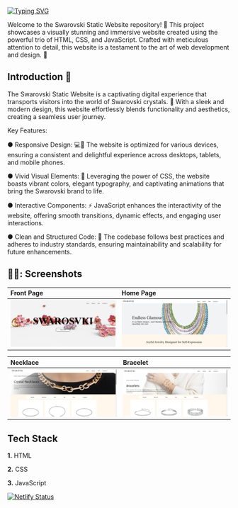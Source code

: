 
[![Typing SVG](https://readme-typing-svg.demolab.com?font=Poppins&size=30&pause=1000&color=D487F7&background=DCFFFC00&random=false&width=435&lines=Basic+Swarosvki+Website+%F0%9F%92%8D)](https://git.io/typing-svg)

Welcome to the Swarovski Static Website repository! 💎 This project showcases a visually stunning and immersive website created using the powerful trio of HTML, CSS, and JavaScript. Crafted with meticulous attention to detail, this website is a testament to the art of web development and design. 🎨





## Introduction 📃

The Swarovski Static Website is a captivating digital experience that transports visitors into the world of Swarovski crystals. 💫 With a sleek and modern design, this website effortlessly blends functionality and aesthetics, creating a seamless user journey.

Key Features:

● Responsive Design: 💻📱 The website is optimized for various devices, ensuring a consistent and delightful experience across desktops, tablets, and mobile phones.

● Vivid Visual Elements: 🎨 Leveraging the power of CSS, the website boasts vibrant colors, elegant typography, and captivating animations that bring the Swarovski brand to life.

● Interactive Components: ⚡ JavaScript enhances the interactivity of the website, offering smooth transitions, dynamic effects, and engaging user interactions.

● Clean and Structured Code: 🧰 The codebase follows best practices and adheres to industry standards, ensuring maintainability and scalability for future enhancements.

## 👨‍💻: Screenshots
<div align="left">
 
| Front Page | Home Page | 
| :---         |     :---      |       
| <img src="https://github.com/Shrey2dew/Basic-Swarovski-Website/blob/main/Output/Front.png" width="500" height="auto" />  | <img src="https://github.com/Shrey2dew/Basic-Swarovski-Website/blob/main/Output/Screenshot%202024-04-24%20110800.png" width="500" height="auto" />    

| Necklace | Bracelet | 
| :---         |     :---      | 
 <img src="https://github.com/Shrey2dew/Basic-Swarovski-Website/blob/main/Output/Screenshot%202024-04-24%20110844.png" width="500" height="auto" />    | <img src="https://github.com/Shrey2dew/Basic-Swarovski-Website/blob/main/Output/Screenshot%202024-04-24%20110949.png" width="500" height="auto" /> 

</div>

## Tech Stack

**1.** HTML

**2.** CSS

**3.** JavaScript

[![Netlify Status](https://api.netlify.com/api/v1/badges/c5a944b1-d6e4-4f60-b2b7-3c6530d47dca/deploy-status)](https://app.netlify.com/sites/mausum-site/deploys)



